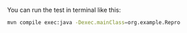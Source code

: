 You can run the test in terminal like this:

```sh
mvn compile exec:java -Dexec.mainClass=org.example.Repro
```
